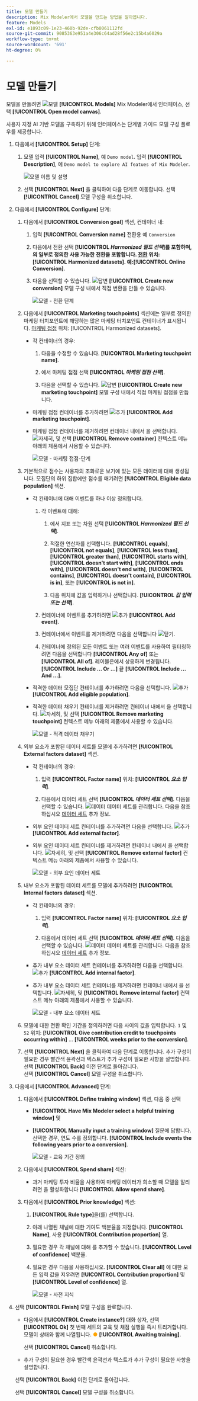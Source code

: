 ```yaml
---
title: 모델 만들기
description: Mix Modeler에서 모델을 만드는 방법을 알아봅니다.
feature: Models
exl-id: e1093c09-1e23-460b-92de-cfb0061112fd
source-git-commit: 9085363e951a4e306c64ad28f56e2c15b4a6029a
workflow-type: tm+mt
source-wordcount: '691'
ht-degree: 0%

---
```


# 모델 만들기

모델을 만들려면 ![모델](/help/assets//icons/FileData.svg) **[!UICONTROL Models]** Mix Modeler에서 인터페이스, 선택 **[!UICONTROL Open model canvas]**.

사용자 지정 AI 기반 모델을 구축하기 위해 인터페이스는 단계별 가이드 모델 구성 플로우를 제공합니다.

1. 다음에서 **[!UICONTROL Setup]** 단계:

   1. 모델 입력 **[!UICONTROL Name]**, 예 `Demo model`. 입력 **[!UICONTROL Description]**, 예 `Demo model to explore AI featues of Mix Modeler`.

      ![모델 이름 및 설명](/help/assets//model-name-description.png)

   1. 선택 **[!UICONTROL Next]** 을 클릭하여 다음 단계로 이동합니다. 선택 **[!UICONTROL Cancel]** 모델 구성을 취소합니다.

1. 다음에서 **[!UICONTROL Configure]** 단계:

   1. 다음에서 **[!UICONTROL Conversion goal]** 섹션, 컨테이너 내:

      1. 입력 **[!UICONTROL Conversion name]** 전환용 예 `Conversion`

      1. 다음에서 전환 선택 **[!UICONTROL *Harmonized 필드 선택&#x200B;*]**를 포함하며, 의 일부로 정의한 사용 가능한 전환을 포함합니다. [전환](../harmonize-data/conversions.md) 위치: [!UICONTROL Harmonized datasets]. 예:**[!UICONTROL Online Conversion]**.

      1. 다음을 선택할 수 있습니다. ![답변](/help/assets//icons/Reply.svg) **[!UICONTROL Create new conversion]** 모델 구성 내에서 직접 변환을 만들 수 있습니다.

         ![모델 - 전환 단계](/help/assets//model-conversion-step.png)

   1. 다음에서 **[!UICONTROL Marketing touchpoints]** 섹션에는 일부로 정의한 마케팅 터치포인트에 해당하는 많은 마케팅 터치포인트 컨테이너가 표시됩니다. [마케팅 접점](../harmonize-data/marketing-touchpoints.md) 위치: [!UICONTROL Harmonized datasets].

      * 각 컨테이너의 경우:

         1. 다음을 수정할 수 있습니다. **[!UICONTROL Marketing touchpoint name]**.

         1. 에서 마케팅 접점 선택 **[!UICONTROL _마케팅 접점 선택_]**.

         1. 다음을 선택할 수 있습니다. ![답변](/help/assets//icons/Reply.svg) **[!UICONTROL Create new marketing touchpoint]** 모델 구성 내에서 직접 마케팅 접점을 만듭니다.

      * 마케팅 접점 컨테이너를 추가하려면 ![추가](/help/assets//icons/AddCircle.svg) **[!UICONTROL Add marketing touchpoint]**.

      * 마케팅 접점 컨테이너를 제거하려면 컨테이너 내에서 을 선택합니다. ![자세히](/help/assets//icons/More.svg), 및 선택 **[!UICONTROL Remove container]** 컨텍스트 메뉴 아래의 제품에서 사용할 수 있습니다.

        ![모델 - 마케팅 접점-단계](/help/assets//model-marketing-touchpoint-step.png)

   1. 기본적으로 점수는 사용자의 조화로운 보기에 있는 모든 데이터에 대해 생성됩니다. 모집단의 하위 집합에만 점수를 매기려면 **[!UICONTROL Eligible data population]** 섹션.

      * 각 컨테이너에 대해 이벤트를 하나 이상 정의합니다.

         1. 각 이벤트에 대해:

            1. 에서 지표 또는 차원 선택 **[!UICONTROL _Harmonized 필드 선택_]**.

            1. 적절한 연산자를 선택합니다. **[!UICONTROL equals]**, **[!UICONTROL not equals]**, **[!UICONTROL less than]**, **[!UICONTROL greater than]**, **[!UICONTROL starts with]**, **[!UICONTROL doesn't start with]**, **[!UICONTROL ends with]**, **[!UICONTROL doesn't end with]**, **[!UICONTROL contains]**, **[!UICONTROL doesn't contain]**, **[!UICONTROL is in]**, 또는 **[!UICONTROL is not in]**.

            1. 다음 위치에 값을 입력하거나 선택합니다. **[!UICONTROL _값 입력 또는 선택_]**.

         1. 컨테이너에 이벤트를 추가하려면 ![추가](/help/assets//icons/AddCircle.svg) **[!UICONTROL Add event]**.

         1. 컨테이너에서 이벤트를 제거하려면 다음을 선택합니다 ![닫기](/help/assets//icons/Close.svg).

         1. 컨테이너에 정의된 모든 이벤트 또는 여러 이벤트를 사용하여 필터링하려면 다음을 선택합니다 **[!UICONTROL Any of]** 또는 **[!UICONTROL All of]**. 레이블은에서 상응하게 변경됩니다. **[!UICONTROL Include ... Or ...]** 끝 **[!UICONTROL Include ... And ...]**.

      * 적격한 데이터 모집단 컨테이너를 추가하려면 다음을 선택합니다. ![추가](/help/assets//icons/AddCircle.svg) **[!UICONTROL Add eligible population]**.

      * 적격한 데이터 채우기 컨테이너를 제거하려면 컨테이너 내에서 을 선택합니다. ![자세히](/help/assets//icons/More.svg), 및 선택 **[!UICONTROL Remove marketing touchpoint]** 컨텍스트 메뉴 아래의 제품에서 사용할 수 있습니다.

        ![모델 - 적격 데이터 채우기](/help/assets//model-eligible-data-population-step.png)

   1. 외부 요소가 포함된 데이터 세트를 모델에 추가하려면 **[!UICONTROL External factors dataset]** 섹션.

      * 각 컨테이너의 경우:

         1. 입력 **[!UICONTROL Factor name]** 위치: **[!UICONTROL _요소 입력_]**.

         1. 다음에서 데이터 세트 선택 **[!UICONTROL _데이터 세트 선택_]**. 다음을 선택할 수 있습니다. ![데이터](/help/assets//icons/Data.svg) 데이터 세트를 관리합니다. 다음을 참조하십시오 [데이터 세트](../ingest-data/datasets.md) 추가 정보.

      * 외부 요인 데이터 세트 컨테이너를 추가하려면 다음을 선택합니다. ![추가](/help/assets//icons/AddCircle.svg) **[!UICONTROL Add external factor]**.

      * 외부 요인 데이터 세트 컨테이너를 제거하려면 컨테이너 내에서 을 선택합니다. ![자세히](/help/assets//icons/More.svg), 및 선택 **[!UICONTROL Remove external factor]** 컨텍스트 메뉴 아래의 제품에서 사용할 수 있습니다.

        ![모델 - 외부 요인 데이터 세트](/help/assets//model-external-factors-dataset-step.png)


   1. 내부 요소가 포함된 데이터 세트를 모델에 추가하려면 **[!UICONTROL Internal factors dataset]** 섹션.

      * 각 컨테이너의 경우:

         1. 입력 **[!UICONTROL Factor name]** 위치: **[!UICONTROL _요소 입력_]**.

         1. 다음에서 데이터 세트 선택 **[!UICONTROL _데이터 세트 선택_]**. 다음을 선택할 수 있습니다. ![데이터](/help/assets//icons/Data.svg) 데이터 세트를 관리합니다. 다음을 참조하십시오 [데이터 세트](../ingest-data/datasets.md) 추가 정보.

      * 추가 내부 요소 데이터 세트 컨테이너를 추가하려면 다음을 선택합니다. ![추가](/help/assets//icons/AddCircle.svg) **[!UICONTROL Add internal factor]**.

      * 추가 내부 요소 데이터 세트 컨테이너를 제거하려면 컨테이너 내에서 을 선택합니다. ![자세히](/help/assets//icons/More.svg), 및 **[!UICONTROL Remove internal factor]** 컨텍스트 메뉴 아래의 제품에서 사용할 수 있습니다.

        ![모델 - 내부 요소 데이터 세트](/help/assets//model-internal-factors-dataset-step.png)

   1. 모델에 대한 전환 확인 기간을 정의하려면 다음 사이의 값을 입력합니다. `1` 및 `52` 위치: **[!UICONTROL Give contribution credit to touchpoints occurring within]** ... **[!UICONTROL weeks prior to the conversion]**.

   1. 선택 **[!UICONTROL Next]** 을 클릭하여 다음 단계로 이동합니다. 추가 구성이 필요한 경우 빨간색 윤곽선과 텍스트가 추가 구성이 필요한 사항을 설명합니다. <br/>선택 **[!UICONTROL Back]** 이전 단계로 돌아갑니다. <br/>선택 **[!UICONTROL Cancel]** 모델 구성을 취소합니다.

1. 다음에서 **[!UICONTROL Advanced]** 단계:

   1. 다음에서 **[!UICONTROL Define training window]** 섹션, 다음 중 선택

      * **[!UICONTROL Have Mix Modeler select a helpful training window]** 및

      * **[!UICONTROL Manually input a training window]** 질문에 답합니다. 선택한 경우, 연도 수를 정의합니다. **[!UICONTROL Include events the following years prior to a conversion]**.

        ![모델 - 교육 기간 정의](/help/assets//model-define-training-window.png)

   1. 다음에서 **[!UICONTROL Spend share]** 섹션:

      * 과거 마케팅 투자 비율을 사용하여 마케팅 데이터가 희소할 때 모델을 알리려면 을 활성화합니다 **[!UICONTROL Allow spend share]**.

   1. 다음에서 **[!UICONTROL Prior knowledge]** 섹션:

      1. **[!UICONTROL Rule type]**&#x200B;을(를) 선택합니다.

      1. 아래 나열된 채널에 대한 기여도 백분율을 지정합니다. **[!UICONTROL Name]**, 사용 **[!UICONTROL Contribution proportion]** 열.

      1. 필요한 경우 각 채널에 대해 를 추가할 수 있습니다. **[!UICONTROL Level of confidence]** 백분율.

      1. 필요한 경우 다음을 사용하십시오. **[!UICONTROL Clear all]** 에 대한 모든 입력 값을 지우려면 **[!UICONTROL Contribution proportion]** 및 **[!UICONTROL Level of confidence]** 열.

         ![모델 - 사전 지식](/help/assets//model-prior-knowledge-step.png)

1. 선택 **[!UICONTROL Finish]** 모델 구성을 완료합니다.

   * 다음에서 **[!UICONTROL Create instance?]** 대화 상자, 선택 **[!UICONTROL Ok]** 첫 번째 세트의 교육 및 채점 실행을 즉시 트리거합니다. 모델이 상태와 함께 나열됩니다. <span style="color:orange">●</span> **[!UICONTROL Awaiting training]**.

     선택 **[!UICONTROL Cancel]** 취소합니다.

   * 추가 구성이 필요한 경우 빨간색 윤곽선과 텍스트가 추가 구성이 필요한 사항을 설명합니다.

   선택 **[!UICONTROL Back]** 이전 단계로 돌아갑니다.

   선택 **[!UICONTROL Cancel]** 모델 구성을 취소합니다.
